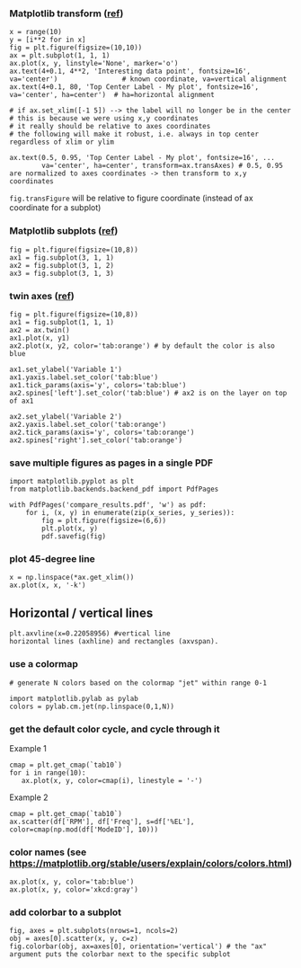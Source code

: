 ### Matplotlib transform ([ref](https://www.youtube.com/watch?v=CxsShxafkM8&list=PLQut5OXpV-0ir4IdllSt1iEZKTwFBa7kO&index=28))

```
x = range(10)
y = [i**2 for in x]
fig = plt.figure(figsize=(10,10))
ax = plt.subplot(1, 1, 1)
ax.plot(x, y, linstyle='None', marker='o')
ax.text(4+0.1, 4**2, 'Interesting data point', fontsize=16', va='center')                # known coordinate, va=vertical alignment
ax.text(4+0.1, 80, 'Top Center Label - My plot', fontsize=16', va='center', ha=center')  # ha=horizontal alignment

# if ax.set_xlim([-1 5]) --> the label will no longer be in the center
# this is because we were using x,y coordinates
# it really should be relative to axes coordinates
# the following will make it robust, i.e. always in top center regardless of xlim or ylim

ax.text(0.5, 0.95, 'Top Center Label - My plot', fontsize=16', ...
        va='center', ha=center', transform=ax.transAxes) # 0.5, 0.95 are normalized to axes coordinates -> then transform to x,y coordinates
```

`fig.transFigure` will be relative to figure coordinate (instead of ax coordinate for a subplot)

### Matplotlib subplots ([ref](https://www.youtube.com/watch?v=JzqATjzogFs&list=PLQut5OXpV-0ir4IdllSt1iEZKTwFBa7kO&index=29))
```
fig = plt.figure(figsize=(10,8))
ax1 = fig.subplot(3, 1, 1)
ax2 = fig.subplot(3, 1, 2)
ax3 = fig.subplot(3, 1, 3)
```

### twin axes ([ref](https://www.youtube.com/watch?v=lrREMkpHfao&list=PLQut5OXpV-0ir4IdllSt1iEZKTwFBa7kO&index=30))
```
fig = plt.figure(figsize=(10,8))
ax1 = fig.subplot(1, 1, 1)
ax2 = ax.twin()
ax1.plot(x, y1)
ax2.plot(x, y2, color='tab:orange') # by default the color is also blue

ax1.set_ylabel('Variable 1')
ax1.yaxis.label.set_color('tab:blue')
ax1.tick_params(axis='y', colors='tab:blue')
ax2.spines['left'].set_color('tab:blue') # ax2 is on the layer on top of ax1

ax2.set_ylabel('Variable 2')
ax2.yaxis.label.set_color('tab:orange')
ax2.tick_params(axis='y', colors='tab:orange')
ax2.spines['right'].set_color('tab:orange')
```

### save multiple figures as pages in a single PDF
```
import matplotlib.pyplot as plt
from matplotlib.backends.backend_pdf import PdfPages

with PdfPages('compare_results.pdf', 'w') as pdf:
	for i, (x, y) in enumerate(zip(x_series, y_series)):
		fig = plt.figure(figsize=(6,6))
		plt.plot(x, y)
		pdf.savefig(fig)

```

### plot 45-degree line
```
x = np.linspace(*ax.get_xlim())
ax.plot(x, x, '-k')
```

## Horizontal / vertical lines
```
plt.axvline(x=0.22058956) #vertical line
horizontal lines (axhline) and rectangles (axvspan).
```

### use a colormap
```
# generate N colors based on the colormap "jet" within range 0-1

import matplotlib.pylab as pylab
colors = pylab.cm.jet(np.linspace(0,1,N))
```

### get the default color cycle, and cycle through it
Example 1
```
cmap = plt.get_cmap(`tab10`)
for i in range(10):
   ax.plot(x, y, color=cmap(i), linestyle = '-')
```

Example 2
```
cmap = plt.get_cmap(`tab10`)
ax.scatter(df['RPM'], df['Freq'], s=df['%EL'], color=cmap(np.mod(df['ModeID'], 10)))
```

### color names (see https://matplotlib.org/stable/users/explain/colors/colors.html)
```
ax.plot(x, y, color='tab:blue')
ax.plot(x, y, color='xkcd:gray')
```

### add colorbar to a subplot
```
fig, axes = plt.subplots(nrows=1, ncols=2)
obj = axes[0].scatter(x, y, c=z)
fig.colorbar(obj, ax=axes[0], orientation='vertical') # the "ax" argument puts the colorbar next to the specific subplot
```
